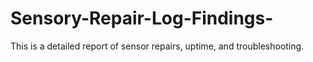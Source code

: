 # Sensory-Repair-Log-Findings-
This is a detailed report of sensor repairs, uptime, and troubleshooting.
